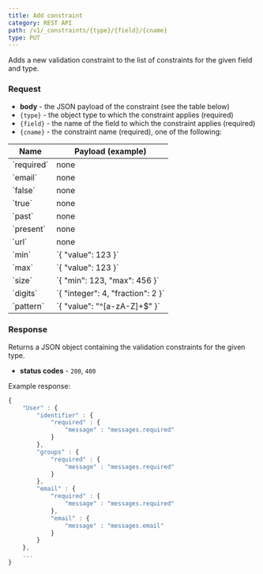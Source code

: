 ```yaml
---
title: Add constraint
category: REST API
path: /v1/_constraints/{type}/{field}/{cname}
type: PUT
---
```


Adds a new validation constraint to the list of constraints for the given field and type.

### Request

- **body** - the JSON payload of the constraint (see the table below)
- `{type}` - the object type to which the constraint applies (required)
- `{field}` - the name of the field to which the constraint applies (required)
- `{cname}` - the constraint name (required), one of the following:

 <table class="table table-striped">
	<thead>
		<tr>
			<th>Name</th>
			<th>Payload (example)</th>
		</tr>
	</thead>
	<tbody>
		<tr>
			<td>`required`</td><td>none</td>
		</tr>
		<tr>
			<td>`email`</td><td>none</td>
		</tr>
		<tr>
			<td>`false`</td><td>none</td>
		</tr>
		<tr>
			<td>`true`</td><td>none</td>
		</tr>
		<tr>
			<td>`past`</td><td>none</td>
		</tr>
		<tr>
			<td>`present`</td><td>none</td>
		</tr>
		<tr>
			<td>`url`</td><td>none</td>
		</tr>
		<tr>
			<td>`min`</td><td>`{ "value": 123 }`</td>
		</tr>
		<tr>
			<td>`max`</td><td>`{ "value": 123 }`</td>
		</tr>
		<tr>
			<td>`size`</td><td>`{ "min": 123, "max": 456 }`</td>
		</tr>
		<tr>
			<td>`digits`</td><td>`{ "integer": 4, "fraction": 2 }`</td>
		</tr>
		<tr>
			<td>`pattern`</td><td>`{ "value": "^[a-zA-Z]+$" }`</td>
		</tr>
	</tbody>
</table>

### Response

Returns a JSON object containing the validation constraints for the given type.

- **status codes** - `200`, `400`

Example response:
```js
{
	"User" : {
		"identifier" : {
			"required" : {
				"message" : "messages.required"
			}
		},
		"groups" : {
			"required" : {
				"message" : "messages.required"
			}
		},
		"email" : {
			"required" : {
				"message" : "messages.required"
			},
			"email" : {
				"message" : "messages.email"
			}
		}
	},
	...
}
```